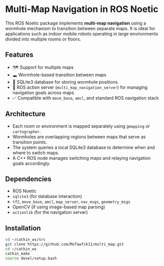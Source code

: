 # Multi-Map Navigation in ROS Noetic

This ROS Noetic package implements **multi-map navigation** using a wormhole mechanism to transition between separate maps. It is ideal for applications such as indoor mobile robots operating in large environments divided into multiple rooms or floors.

## Features

- 🗺️ Support for multiple maps
- 🕳️ Wormhole-based transition between maps
- 🧠 SQLite3 database for storing wormhole positions
- 🤖 ROS action server (`multi_map_navigation_server`) for managing navigation goals across maps
- ✅ Compatible with `move_base`, `amcl`, and standard ROS navigation stack

## Architecture

- Each room or environment is mapped separately using `gmapping` or `cartographer`.
- Wormholes are overlapping regions between maps that serve as transition points.
- The system queries a local SQLite3 database to determine when and where to switch maps.
- A C++ ROS node manages switching maps and relaying navigation goals accordingly.

## Dependencies

- ROS Noetic
- `sqlite3` (for database interaction)
- `tf2`, `move_base`, `amcl`, `map_server`, `nav_msgs`, `geometry_msgs`
- OpenCV (if using image-based map parsing)
- `actionlib` (for the navigation server)

## Installation

```bash
cd ~/catkin_ws/src
git clone https://github.com/MoTawfik11/multi_map.git
cd ~/catkin_ws
catkin_make
source devel/setup.bash


